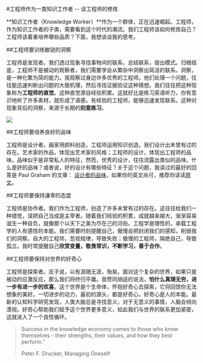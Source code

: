 #工程师作为一类知识工作者 -- 谈工程师的修炼

**知识工作者（Knowledge Worker）**作为一个群体，正在迅速崛起。工程师，作为知识工作者的子类，需要看到这个时代的潮流。我们工程师该如何修炼自己？工程师该着重培养哪些品质？下面，我想谈谈我的思考。

##工程师要训练敏锐的洞察

工程师是发现者。我们透过现象寻找事物间的联系，总结联系，提出模式。归根结底，工程师不是被动的观察者，我们需要学会从繁杂中洞察出简洁的联系。洞察，是一种化繁为简的能力。我观察过身边许多优秀的工程师。他们处理一个问题，往往能迅速判断出问题的大致机理，然后寻找证据验证这种猜想。我们往往把这种现象称为**工程师的直觉**。这种直觉源自经验积累。这就好比是练习英语听力，你有意识地听了许多素材，就形成了语感。有经验的工程师，能够迅速发现联系。这种对现象背后的洞察，来源于长期的**刻意练习**。

![](knowledge-experience.jpg)

##工程师要培养良好的品味

工程师是设计者。画家用颜料创造，工程师运用知识创造。我们设计出未曾有过的存在。艺术家的作品，体现出艺术家的风格；工程师的设计，体现出工程师的品味。品味似乎是非常私人的特征，然而，优秀的设计，往往流露出类似的品味。什么是好的品味？或者说，好的设计有哪些特征？关于这个问题，我读过的最好的回答是  Paul Graham 的文章： [设计者的品味](http://www.ituring.com.cn/article/73699)，如果你的英文尚可，推荐你读读[原文](http://www.paulgraham.com/taste.html)。


##工程师要保持谦卑的态度

工程师是协作者。我们作为工程师，创造了许多未曾有过的存在。这往往给我们一种错觉，误把自己当成是主宰者。随着我们经验的积累，成就越来越大，渐渐容易滋生一种自负，就像那个以天下之美为尽在己的河伯。工程学是理性的，承载工程学的人有感性的本能。我们需要时刻提醒自己，傲慢会把封闭我们的感知，削弱我们的洞察。自大的工程师，忽视规律，导致失败；傲慢的工程师，隔绝自己，导致孤立。我时常提醒自己**欣赏变量，敬畏常识，不断学习，善于合作**。

##工程师要保持对世界的好奇心

工程师是探索者。庄子说，以有涯随无涯，殆矣。面对这个复杂的世界，如果只是被动的应激反应，那么我们将终归平庸。我赞同胡适的说法，**怕什么真理无穷，进一步有进一步的欢喜**。这个世界是个生命体，怀抱好奇心去探索，它将回馈你无法想象的美好。一切进步的动力，最初的源头，都是好奇心。好奇心是人的本能。最新的认知科学研究发现，人类大脑总是寻找意义，对于无意义的事情，人脑会倾向漠视。好奇心帮助我们赋予这个世界更多意义，如此我们与世界的联系更加紧密，这就进入了一个良性循环。

> Success in the knowledge economy comes to those who know themselves - their strengths, their values, and how they best perform.” 
>
> Peter F. Drucker, Managing Oneself